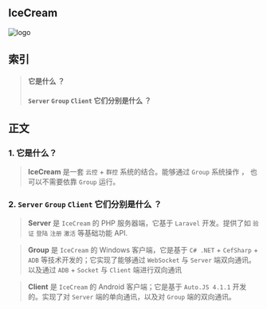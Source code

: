 ## IceCream

![logo](https://raw.githubusercontent.com/nckf/IceCream/master/logo.png)

## 索引
> #### 它是什么 ？
> #### `Server` `Group` `Client` 它们分别是什么 ？


## 正文
### 1. 它是什么？
> **IceCream** 是一套 `云控` + `群控` 系统的结合。能够通过 `Group` 系统操作 ， 也可以不需要依靠 `Group` 运行。

### 2. `Server` `Group` `Client` 它们分别是什么 ？
> **Server** 是 `IceCream` 的 PHP 服务器端，它基于 `Laravel` 开发。提供了如 `验证` `登陆` `注册` `激活` 等基础功能 API.

> **Group** 是 `IceCream` 的 Windows 客户端，它是基于 `C# .NET` + `CefSharp` + `ADB` 等技术开发的；它实现了能够通过 `WebSocket` 与 `Server` 端双向通讯。以及通过 `ADB` + `Socket` 与 `Client` 端进行双向通讯

> **Client** 是 `IceCream` 的 Android 客户端；它是基于 `Auto.JS 4.1.1` 开发的。实现了对 `Server` 端的单向通讯，以及对 `Group` 端的双向通讯。
